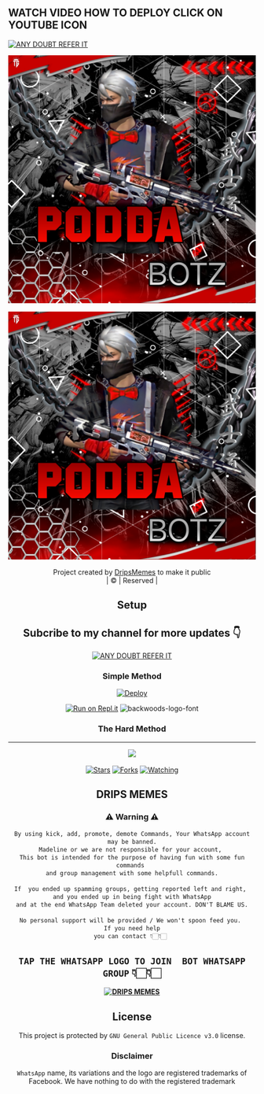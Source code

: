 ## WATCH VIDEO HOW TO DEPLOY CLICK ON YOUTUBE ICON


 [![ANY DOUBT REFER IT](https://www.linkpicture.com/q/YouTube-Logo-700x394.png)](https://youtube.com/channel/UC9V5B_6sRXGfSX-n4njjWsw)

<div align="center">

 </a>
</p>
<div align="center">
  <p align="center">
<img src="20220316_204003.jpg" alt="ben-10-font" border="0"></a>



<div align="center">

 </a>
</p>
<div align="center">
  <p align="center">
<img src=20220316_204003.jpg>
</p>
  <p align="center">
<a href="https://github.com/Sathsara12"><title="Author"img src="https://img.shields.io/badge/Author-Sathsara12/Sathsara12?color=blue&style=for-the-badge&logo=whatsapp"></a>
</p>
</div>
<p align="center">
Project created by <a href="https://github.com/Sathsara12">DripsMemes</a> to make it public
    <br>
       | © |
        Reserved |
    <br> 
</p>

## Setup
<div align="center"> 


## Subcribe to my channel for more updates 👇

 [![ANY DOUBT REFER IT](https://www.linkpicture.com/q/YouTube-Logo-700x394.png)](https://youtube.com/channel/UC9V5B_6sRXGfSX-n4njjWsw)





  ### Simple Method
  
[![Deploy](https://www.herokucdn.com/deploy/button.svg)](https://heroku.com/deploy?template=https://github.com/Sathsara12/podda)

  
[![Run on Repl.it](https://repl.it/badge/github/quiec/whatsAlfa)](https://replit.com/@ReinhardTuna/QUEEN-ANGELA-NEW-QR?v=1)
<img src="https://fontmeme.com/permalink/220116/0c42dc0b64931810388ba399da55e927.png" alt="backwoods-logo-font" border="0"></a>  
### The Hard Method



----

  <p align="center">
  <a href="https://github.com/Sathsara12/podda">
    
<a href="https://github.com/Sathsara12/followers">
<img src="https://img.shields.io/github/repo-size/Sathsara12/podda?color=green&label=Repo%20total%20size&style=plastic">
<p align="center">
<a href="https://github.com/Sathsara12/followers"
<img title="Followers" src="https://img.shields.io/github/followers/Amal-ser?color=blue&style=flat-square"></a>
<a href="https://github.com/Sathsara12/podda/stargazers/"><img title="Stars" src="https://img.shields.io/github/stars/Sathsara12/podda?color=blue&style=flat-square"></a>
<a href="https://github.com/Sathsara12/podda/network/members"><img title="Forks" src="https://img.shields.io/github/forks/Sathsara12/podda?color=blue&style=flat-square"></a>
<a href="https://github.com/Sathsara12/podda/watchers"><img title="Watching" src="https://img.shields.io/github/watchers/Sathsara12/podda?label=Watchers&color=blue&style=flat-square"></a>
</p>

## DRIPS MEMES
    
### ⚠ Warning ⚠

```
By using kick, add, promote, demote Commands, Your WhatsApp account may be banned.
Madeline or we are not responsible for your account, 
This bot is intended for the purpose of having fun with some fun commands 
and group management with some helpfull commands.

If  you ended up spamming groups, getting reported left and right, 
and you ended up in being fight with WhatsApp
and at the end WhatsApp Team deleted your account. DON'T BLAME US.

No personal support will be provided / We won't spoon feed you. 
If you need help
you can contact 👇🏻👇🏻 
```
## ```TAP THE WHATSAPP LOGO TO JOIN  BOT WHATSAPP GROUP```   👇🏻👇🏻
 
**[![DRIPS MEMES](https://www.linkpicture.com/q/WHTSPP-LOGO.png)](https://chat.whatsapp.com/GknHjjbu6auDKwUItqvbRh)**


 
    


## License
This project is protected by `GNU General Public Licence v3.0` license.

### Disclaimer
`WhatsApp` name, its variations and the logo are registered trademarks of Facebook. We have nothing to do with the registered trademark
